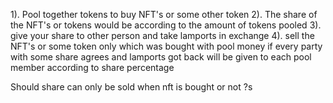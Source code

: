 1). Pool together tokens to buy NFT's or some other token
2). The share of the NFT's or tokens would be according to the amount of tokens pooled
3). give your share to other person and take lamports in exchange
4). sell the NFT's or some token only which was bought with pool money if every party with some share agrees and lamports got back will be given to each pool member according to share percentage


Should share can only be sold when nft is bought or not ?s